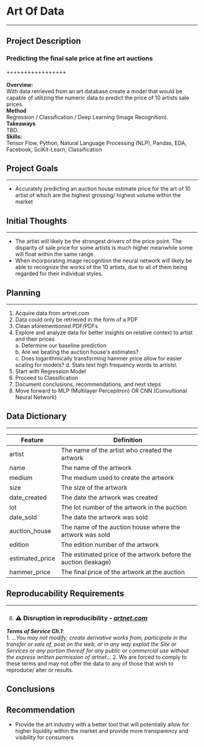 # Art Of Data
---
## Project Description
### Predicting the final sale price at fine art auctions
+++++++++++++++++\
\
**Overview:**\
With data retrieved from an art database create a model that would be capable of utilizing the numeric data to predict the price of 10 artists
sale prices. \
**Method**\
Regression / Classification / Deep Learning (Image Recognition).\
**Takeaways**\
TBD.\
**Skills:**\
Tensor Flow, Python, Natural Language Processing (NLP), Pandas, EDA, Facebook, SciKit-Learn, Classification

## Project Goals
---
- Accurately predicting an auction house estimate price for the art of 10 artist of which are the highest grossing/ highest volume within the market

## Initial Thoughts
--- 
- The artist will likely be the strongest drivers of the price point. The disparity of sale price for some artists is much higher meanwhile some will float within the same range.
- When incorporating image recognition the neural network will likely be able to recognize the works of the 10 artists, due to all of them being regarded for their individual styles.

## Planning
--- 
1. Acquire data from artnet.com
2. Data could only be retrieved in the form of a PDF
3. Clean aforementioned PDF/PDFs
3. Explore and analyze data for better insights on relative context to artist and their prices\
    a. Determine our baseline prediction\
    b. Are we beating the auction house's estimates?\
    c. Does logarithmically transforming hammer price allow for easier scaling for models?
    d. Stats test high frequency words to artists\ 
4. Start with Regression Model
5. Proceed to Classification
6. Document conclusions, recommendations, and next steps 
7. Move forward to MLP (Multilayer Percepitron) OR CNN (Convultional Neural Network)

## Data Dictionary
--- 
| Feature        | Definition                                   |
| ---            | ---                                          |
| artist  | The name of the artist who created the artwork |
| name | The name of the artwork |
| medium | The medium used to create the artwork |
| size | The size of the artwork |
| date_created | The date the artwork was created |
| lot | The lot number of the artwork in the auction |
| date_sold | The date the artwork was sold |
| auction_house | The name of the auction house where the artwork was sold |
| edition | The edition number of the artwork |
| estimated_price | The estimated price of the artwork before the auction (leakage) |
| hammer_price | The final price of the artwork at the auction |

## Reproducability Requirements
---
6. ### ⚠️ Disruption in reproducibility - [*artnet.com*](http://artnet.com)
***Terms of Service Ch.1***:\
    1. …*You may not modify, create derivative works from, participate in the transfer or sale of, post on the web, or in any way exploit the Site or Services or any portion thereof for any public or commercial use without the express written permission of artnet*…
    2. We are forced to comply to these terms and may not offer the data to any of those that wish to reproduce/ alter or results.

## Conclusions 

## Recommendation
- Provide the art industry with a better tool that will potentially allow for higher liquidity within the market and provide more transparency and visibility for consumers
